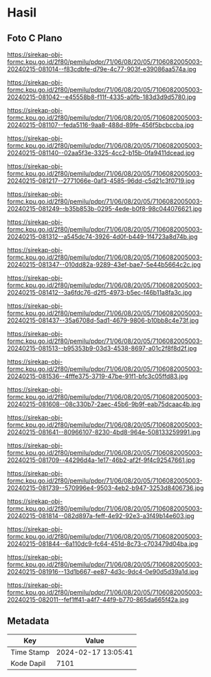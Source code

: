 # Hasil

## Foto C Plano

https://sirekap-obj-formc.kpu.go.id/2f80/pemilu/pdpr/71/06/08/20/05/7106082005003-20240215-081014--f83cdbfe-d79e-4c77-903f-e39086aa574a.jpg

https://sirekap-obj-formc.kpu.go.id/2f80/pemilu/pdpr/71/06/08/20/05/7106082005003-20240215-081042--e45558b8-f11f-4335-a0fb-183d3d9d5780.jpg

https://sirekap-obj-formc.kpu.go.id/2f80/pemilu/pdpr/71/06/08/20/05/7106082005003-20240215-081107--feda5116-9aa8-488d-89fe-456f5bcbccba.jpg

https://sirekap-obj-formc.kpu.go.id/2f80/pemilu/pdpr/71/06/08/20/05/7106082005003-20240215-081140--02aa5f3e-3325-4cc2-b15b-0fa9411dcead.jpg

https://sirekap-obj-formc.kpu.go.id/2f80/pemilu/pdpr/71/06/08/20/05/7106082005003-20240215-081217--2771066e-0af3-4585-96dd-c5d21c3f0719.jpg

https://sirekap-obj-formc.kpu.go.id/2f80/pemilu/pdpr/71/06/08/20/05/7106082005003-20240215-081249--b35b853b-0295-4ede-b0f8-98c044076621.jpg

https://sirekap-obj-formc.kpu.go.id/2f80/pemilu/pdpr/71/06/08/20/05/7106082005003-20240215-081312--a545dc74-3926-4d0f-b449-1f4723a8d74b.jpg

https://sirekap-obj-formc.kpu.go.id/2f80/pemilu/pdpr/71/06/08/20/05/7106082005003-20240215-081347--010dd82a-9289-43ef-bae7-5e44b5664c2c.jpg

https://sirekap-obj-formc.kpu.go.id/2f80/pemilu/pdpr/71/06/08/20/05/7106082005003-20240215-081412--3a6fdc76-d2f5-4973-b5ec-f46b11a8fa3c.jpg

https://sirekap-obj-formc.kpu.go.id/2f80/pemilu/pdpr/71/06/08/20/05/7106082005003-20240215-081437--35a6708d-5ad1-4679-9806-b10bb8c4e73f.jpg

https://sirekap-obj-formc.kpu.go.id/2f80/pemilu/pdpr/71/06/08/20/05/7106082005003-20240215-081513--b95353b9-03d3-4538-8697-a01c2f8f8d2f.jpg

https://sirekap-obj-formc.kpu.go.id/2f80/pemilu/pdpr/71/06/08/20/05/7106082005003-20240215-081536--4fffe375-3719-47be-91f1-bfc3c05ffd83.jpg

https://sirekap-obj-formc.kpu.go.id/2f80/pemilu/pdpr/71/06/08/20/05/7106082005003-20240215-081608--08c330b7-2aec-45b6-9b9f-eab75dcaac4b.jpg

https://sirekap-obj-formc.kpu.go.id/2f80/pemilu/pdpr/71/06/08/20/05/7106082005003-20240215-081641--80966107-8230-4bd8-964e-508133259991.jpg

https://sirekap-obj-formc.kpu.go.id/2f80/pemilu/pdpr/71/06/08/20/05/7106082005003-20240215-081709--44296d4a-1e17-46b2-af2f-9f4c92547661.jpg

https://sirekap-obj-formc.kpu.go.id/2f80/pemilu/pdpr/71/06/08/20/05/7106082005003-20240215-081739--570996e4-9503-4eb2-b947-3253d8406736.jpg

https://sirekap-obj-formc.kpu.go.id/2f80/pemilu/pdpr/71/06/08/20/05/7106082005003-20240215-081814--082d897a-feff-4e92-92e3-a3f49b14e603.jpg

https://sirekap-obj-formc.kpu.go.id/2f80/pemilu/pdpr/71/06/08/20/05/7106082005003-20240215-081844--6a110dc9-fc64-451d-8c73-c703479d04ba.jpg

https://sirekap-obj-formc.kpu.go.id/2f80/pemilu/pdpr/71/06/08/20/05/7106082005003-20240215-081916--13d1b667-ee87-4d3c-9dc4-0e90d5d39a1d.jpg

https://sirekap-obj-formc.kpu.go.id/2f80/pemilu/pdpr/71/06/08/20/05/7106082005003-20240215-082011--fef1ff41-a4f7-44f9-b770-865da665f42a.jpg


## Metadata

| Key        | Value               |
| ---------- | ------------------- |
| Time Stamp | 2024-02-17 13:05:41 |
| Kode Dapil | 7101                |



